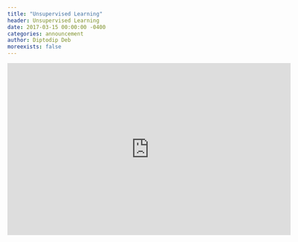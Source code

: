 ```yaml
---
title: "Unsupervised Learning"
header: Unsupervised Learning
date: 2017-03-15 00:00:00 -0400
categories: announcement
author: Diptodip Deb
moreexists: false
---
```

<!-- embedded slides should have width="640" height="389" -->
<div class="has-text-centered" style="width:100%;"><iframe src="https://docs.google.com/presentation/d/1dRUAatL8F3eZ4Pc6MV4k8XHn-obnxYda4B8GtIhC94U/embed?start=false&loop=false&delayms=3000" frameborder="0" width="640" height="389" allowfullscreen="true" mozallowfullscreen="true" webkitallowfullscreen="true"></iframe></div>
